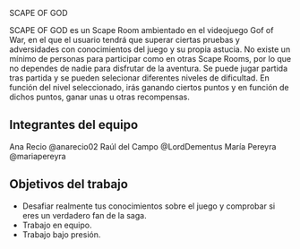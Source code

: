 SCAPE OF GOD

SCAPE OF GOD es un Scape Room ambientado en el videojuego Gof of War, en el que el usuario tendrá que superar ciertas pruebas y adversidades con conocimientos del juego y su propia astucia. 
No existe un mínimo de personas para participar como en otras Scape Rooms, por lo que no dependes de nadie para disfrutar de la aventura.
Se puede jugar partida tras partida y se pueden selecionar diferentes niveles de dificultad. 
En función del nivel seleccionado, irás ganando ciertos puntos y en función de dichos puntos, ganar unas u otras recompensas.  

## Integrantes del equipo
Ana Recio @anarecio02 
Raúl del Campo @LordDementus
María Pereyra  @mariapereyra 

## Objetivos del trabajo
- Desafiar realmente tus conocimientos sobre el juego y comprobar si eres un verdadero fan de la saga.
- Trabajo en equipo.
- Trabajo bajo presión.
